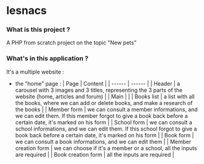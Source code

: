 # lesnacs


### What is this project ?

A PHP from scratch project on the topic "New pets"


### What's in this application ?

It's a multiple website :
- the "home" page :
| Page | Content |
| ------ | ------ |
| Header | a carousel with 3 images and 3 titles, representing the 3 parts of the website (home, articles and forum) |
| Main |  |
| Books list | a list with all the books, where we can add or delete books, and make a research of the books |
| Member form | we can consult a member informations, and we can edit them. If this member forgot to give a book back before a certain date, it's marked on his form  |
| School form | we can consult a school informations, and we can edit them. If this school forgot to give a book back before a certain date, it's marked on his form |
| Book form | we can consult a book informations, and we can edit them |
| Member creation form | we can choose if it's a member or a school, all the inputs are required |
| Book creation form | all the inputs are required |
